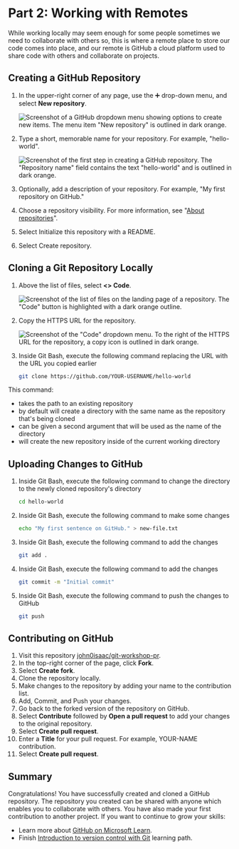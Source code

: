 # Part 2: Working with Remotes

While working locally may seem enough for some people sometimes we need to collaborate with others so, this is where a remote place to store our code comes into place, and our remote is GitHub a cloud platform used to share code with others and collaborate on projects.

## Creating a GitHub Repository

1. In the upper-right corner of any page, use the ➕ drop-down menu, and select **New repository**.

    ![Screenshot of a GitHub dropdown menu showing options to create new items. The menu item "New repository" is outlined in dark orange.](https://docs.github.com/assets/cb-31554/mw-1440/images/help/repository/repo-create.webp)

2. Type a short, memorable name for your repository. For example, "hello-world".

    ![Screenshot of the first step in creating a GitHub repository. The "Repository name" field contains the text "hello-world" and is outlined in dark orange.](https://docs.github.com/assets/cb-61138/mw-1440/images/help/repository/create-repository-name.webp)

3. Optionally, add a description of your repository. For example, "My first repository on GitHub."

4. Choose a repository visibility. For more information, see "[About repositories](https://docs.github.com/repositories/creating-and-managing-repositories/about-repositories#about-repository-visibility)".

5. Select Initialize this repository with a README.

6. Select Create repository.

## Cloning a Git Repository Locally

1. Above the list of files, select **<> Code**.

    ![Screenshot of the list of files on the landing page of a repository. The "Code" button is highlighted with a dark orange outline.](https://docs.github.com/assets/cb-32892/mw-1440/images/help/repository/code-button.webp)

2. Copy the HTTPS URL for the repository.

    ![Screenshot of the "Code" dropdown menu. To the right of the HTTPS URL for the repository, a copy icon is outlined in dark orange.](https://docs.github.com/assets/cb-45942/mw-1440/images/help/repository/https-url-clone-cli.webp)

3. Inside Git Bash, execute the following command replacing the URL with the URL you copied earlier

    ```bash
    git clone https://github.com/YOUR-USERNAME/hello-world
    ```

This command:
- takes the path to an existing repository
- by default will create a directory with the same name as the repository 
that's being cloned
- can be given a second argument that will be used as the name of the 
directory
- will create the new repository inside of the current working directory


## Uploading Changes to GitHub

1. Inside Git Bash, execute the following command to change the directory to the newly cloned repository's directory

    ```bash
    cd hello-world
    ```

2. Inside Git Bash, execute the following command to make some changes

    ```bash
    echo "My first sentence on GitHub." > new-file.txt
    ```

3. Inside Git Bash, execute the following command to add the changes

    ```bash
    git add .
    ```

4. Inside Git Bash, execute the following command to add the changes

    ```bash
    git commit -m "Initial commit"
    ```

5. Inside Git Bash, execute the following command to push the changes to GitHub

    ```bash
    git push
    ```


## Contributing on GitHub

1. Visit this repository [john0isaac/git-workshop-pr](https://github.com/john0isaac/git-workshop-pr/?wt.mc_id=studentamb_71460).
2. In the top-right corner of the page, click **Fork**.
3. Select **Create fork**.
4. Clone the repository locally.
5. Make changes to the repository by adding your name to the contribution list.
6. Add, Commit, and Push your changes.
7. Go back to the forked version of the repository on GitHub.
8. Select **Contribute** followed by **Open a pull request** to add your changes to the original repository.
9. Select **Create pull request**.
10. Enter a **Title** for your pull request. For example, YOUR-NAME contribution.
11. Select **Create pull request**.

## Summary

Congratulations! You have successfully created and cloned a GitHub repository. The repository you created can be shared with anyone which enables you to collaborate with others. You have also made your first contribution to another project. If you want to continue to grow your skills:

- Learn more about [GitHub on Microsoft Learn](https://learn.microsoft.com/training/github/?wt.mc_id=studentamb_71460).
- Finish [Introduction to version control with Git](https://learn.microsoft.com/training/paths/intro-to-vc-git/?wt.mc_id=studentamb_71460) learning path.
